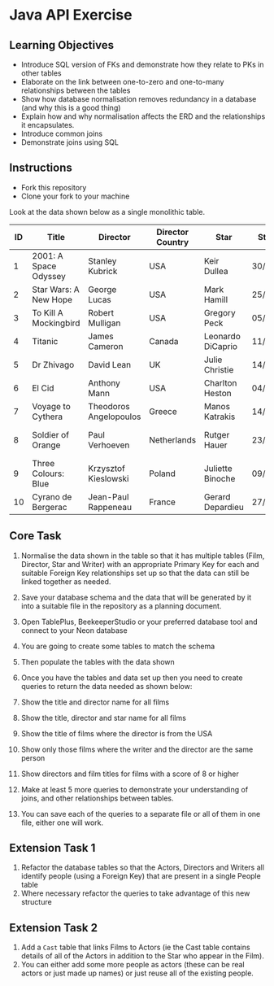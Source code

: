 # Java API Exercise

## Learning Objectives
- Introduce SQL version of FKs and demonstrate how they relate to PKs in other tables
- Elaborate on the link between one-to-zero and one-to-many relationships between the tables
- Show how database normalisation removes redundancy in a database (and why this is a good thing)
- Explain how and why normalisation affects the ERD and the relationships it encapsulates.
- Introduce common joins
- Demonstrate joins using SQL

## Instructions

- Fork this repository
- Clone your fork to your machine

Look at the data shown below as a single monolithic table.

| ID | Title                 | Director               | Director Country | Star              | Star DOB   | Writer                   | Writer Email          | Year | Genre           | Score |
|----|-----------------------|------------------------|------------------|-------------------|------------|--------------------------|-----------------------|------|-----------------|-------|
| 1  | 2001: A Space Odyssey | Stanley Kubrick        | USA              | Keir Dullea       | 30/05/1936 | Arthur C Clarke          | arthur@clarke.com     | 1968 | Science Fiction | 10    |
| 2  | Star Wars: A New Hope | George Lucas           | USA              | Mark Hamill       | 25/09/1951 | George Lucas             | george@email.com      | 1977 | Science Fiction | 7     |
| 3  | To Kill A Mockingbird | Robert Mulligan        | USA              | Gregory Peck      | 05/04/1916 | Harper Lee               | harper@lee.com        | 1962 | Drama           | 10    |
| 4  | Titanic               | James Cameron          | Canada           | Leonardo DiCaprio | 11/11/1974 | James Cameron            | james@cameron.com     | 1997 | Romance         | 5     |
| 5  | Dr Zhivago            | David Lean             | UK               | Julie Christie    | 14/04/1940 | Boris Pasternak          | boris@boris.com       | 1965 | Historical      | 8     |
| 6  | El Cid                | Anthony Mann           | USA              | Charlton Heston   | 04/10/1923 | Frederick Frank          | fred@frank.com        | 1961 | Historical      | 6     |
| 7  | Voyage to Cythera     | Theodoros Angelopoulos | Greece           | Manos Katrakis    | 14/08/1908 | Theodoros Angelopoulos   | theo@angelopoulos.com | 1984 | Drama           | 8     |
| 8  | Soldier of Orange     | Paul Verhoeven         | Netherlands      | Rutger Hauer      | 23/01/1944 | Erik Hazelhoff Roelfzema | erik@roelfzema.com    | 1977 | Thriller        | 8     |
| 9  | Three Colours: Blue   | Krzysztof Kieslowski   | Poland           | Juliette Binoche  | 09/03/1964 | Krzysztof Kieslowski     | email@email.com       | 1993 | Drama           | 8     |
| 10 | Cyrano de Bergerac    | Jean-Paul Rappeneau    | France           | Gerard Depardieu  | 27/12/1948 | Edmond Rostand           | edmond@rostand.com    | 1990 | Historical      | 9     |

## Core Task

1. Normalise the data shown in the table so that it has multiple tables (Film, Director, Star and Writer) with an appropriate Primary Key for each and suitable Foreign Key relationships set up so that the data can still be linked together as needed.
2. Save your database schema and the data that will be generated by it into a suitable file in the repository as a planning document.
3. Open TablePlus, BeekeeperStudio or your preferred database tool and connect to your Neon database
4. You are going to create some tables to match the schema
5. Then populate the tables with the data shown
6. Once you have the tables and data set up then you need to create queries to return the data needed as shown below:

1. Show the title and director name for all films
2. Show the title, director and star name for all films
3. Show the title of films where the director is from the USA
4. Show only those films where the writer and the director are the same person
5. Show directors and film titles for films with a score of 8 or higher
6. Make at least 5 more queries to demonstrate your understanding of joins, and other relationships between tables.

7. You can save each of the queries to a separate file or all of them in one file, either one will work.

## Extension Task 1

1. Refactor the database tables so that the Actors, Directors and Writers all identify people (using a Foreign Key) that are present in a single People table
2. Where necessary refactor the queries to take advantage of this new structure

## Extension Task 2

1. Add a `Cast` table that links Films to Actors (ie the Cast table contains details of all of the Actors in addition to the Star who appear in the Film).
2. You can either add some more people as actors (these can be real actors or just made up names) or just reuse all of the existing people.
